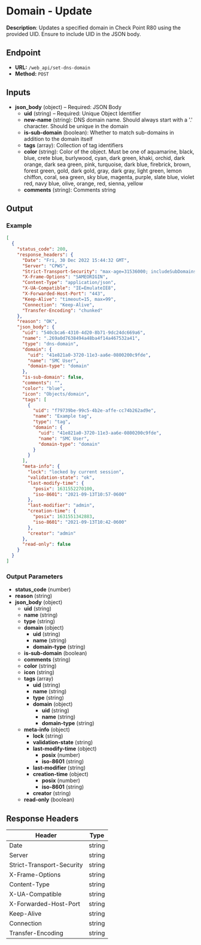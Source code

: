 # Domain - Update

**Description**: Updates a specified domain in Check Point R80 using the provided UID. Ensure to include UID in the JSON body.

## Endpoint

- **URL:** `/web_api/set-dns-domain`
- **Method:** `POST`
## Inputs

- **json_body** (object) – Required: JSON Body
  - **uid** (string) – Required: Unique Object Identifier
  - **new-name** (string): DNS domain name. Should always start with a '.' character. Should be unique in the domain
  - **is-sub-domain** (boolean): Whether to match sub-domains in addition to the domain itself
  - **tags** (array): Collection of tag identifiers
  - **color** (string): Color of the object. Must be one of aquamarine, black, blue, crete blue, burlywood, cyan, dark green, khaki, orchid, dark orange, dark sea green, pink, turquoise, dark blue, firebrick, brown, forest green, gold, dark gold, gray, dark gray, light green, lemon chiffon, coral, sea green, sky blue, magenta, purple, slate blue, violet red, navy blue, olive, orange, red, sienna, yellow
  - **comments** (string): Comments string
## Output

### Example

```json
[
  {
    "status_code": 200,
    "response_headers": {
      "Date": "Fri, 30 Dec 2022 15:44:32 GMT",
      "Server": "CPWS",
      "Strict-Transport-Security": "max-age=31536000; includeSubDomains",
      "X-Frame-Options": "SAMEORIGIN",
      "Content-Type": "application/json",
      "X-UA-Compatible": "IE=EmulateIE8",
      "X-Forwarded-Host-Port": "443",
      "Keep-Alive": "timeout=15, max=99",
      "Connection": "Keep-Alive",
      "Transfer-Encoding": "chunked"
    },
    "reason": "OK",
    "json_body": {
      "uid": "540cbca6-4310-4d20-8b71-9dc24dc669a6",
      "name": ".269a0d7638494a48ba4f14a467532a41",
      "type": "dns-domain",
      "domain": {
        "uid": "41e821a0-3720-11e3-aa6e-0800200c9fde",
        "name": "SMC User",
        "domain-type": "domain"
      },
      "is-sub-domain": false,
      "comments": "",
      "color": "blue",
      "icon": "Objects/domain",
      "tags": [
        {
          "uid": "f79739be-99c5-4b2e-affe-cc74b262ad9e",
          "name": "Example tag",
          "type": "tag",
          "domain": {
            "uid": "41e821a0-3720-11e3-aa6e-0800200c9fde",
            "name": "SMC User",
            "domain-type": "domain"
          }
        }
      ],
      "meta-info": {
        "lock": "locked by current session",
        "validation-state": "ok",
        "last-modify-time": {
          "posix": 1631552270100,
          "iso-8601": "2021-09-13T10:57-0600"
        },
        "last-modifier": "admin",
        "creation-time": {
          "posix": 1631551342883,
          "iso-8601": "2021-09-13T10:42-0600"
        },
        "creator": "admin"
      },
      "read-only": false
    }
  }
]
```
### Output Parameters

- **status_code** (number)
- **reason** (string)
- **json_body** (object)
  - **uid** (string)
  - **name** (string)
  - **type** (string)
  - **domain** (object)
    - **uid** (string)
    - **name** (string)
    - **domain-type** (string)
  - **is-sub-domain** (boolean)
  - **comments** (string)
  - **color** (string)
  - **icon** (string)
  - **tags** (array)
    - **uid** (string)
    - **name** (string)
    - **type** (string)
    - **domain** (object)
      - **uid** (string)
      - **name** (string)
      - **domain-type** (string)
  - **meta-info** (object)
    - **lock** (string)
    - **validation-state** (string)
    - **last-modify-time** (object)
      - **posix** (number)
      - **iso-8601** (string)
    - **last-modifier** (string)
    - **creation-time** (object)
      - **posix** (number)
      - **iso-8601** (string)
    - **creator** (string)
  - **read-only** (boolean)
## Response Headers

| Header | Type |
|--------|------|
| Date | string |
| Server | string |
| Strict-Transport-Security | string |
| X-Frame-Options | string |
| Content-Type | string |
| X-UA-Compatible | string |
| X-Forwarded-Host-Port | string |
| Keep-Alive | string |
| Connection | string |
| Transfer-Encoding | string |